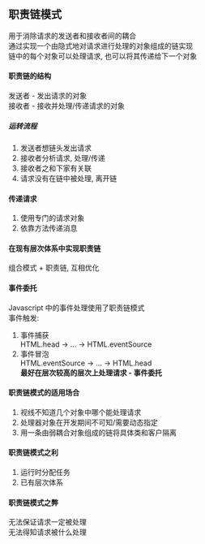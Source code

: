 ## 职责链模式  
用于消除请求的发送者和接收者间的耦合  
通过实现一个由隐式地对请求进行处理的对象组成的链实现  
链中的每个对象可以处理请求, 也可以将其传递给下一个对象  

#### 职责链的结构  
发送者 - 发出请求的对象  
接收者 - 接收并处理/传递请求的对象  
##### 运转流程  
1. 发送者想链头发出请求  
2. 接收者分析请求, 处理/传递  
3. 接收者之和下家有关联  
3. 请求没有在链中被处理, 离开链  

#### 传递请求  
1. 使用专门的请求对象  
2. 依靠方法传递消息  

#### 在现有层次体系中实现职责链  
组合模式 + 职责链, 互相优化  

#### 事件委托  
Javascript 中的事件处理使用了职责链模式  
事件触发: 
1. 事件捕获  
HTML.head -> ... -> HTML.eventSource  
2. 事件冒泡  
HTML.eventSource -> ... -> HTML.head  
**最好在层次较高的层次上处理请求 - 事件委托**  

#### 职责链模式的适用场合  
1. 视线不知道几个对象中哪个能处理请求  
2. 处理器对象在开发期间不可知/需要动态指定  
3. 用一条由弱耦合对象组成的链将具体类和客户隔离  

#### 职责链模式之利  
1. 运行时分配任务    
2. 已有层次体系  

#### 职责链模式之弊  
无法保证请求一定被处理  
无法得知请求被什么处理  
